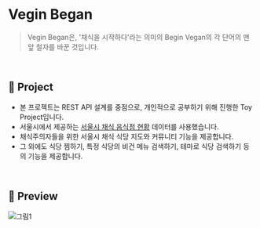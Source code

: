 # Vegin Began
> Vegin Began은, '채식을 시작하다'라는 의미의 Begin Vegan의 각 단어의 맨앞 철자를 바꾼 것입니다.
<br/>

## 🌿 Project
- 본 프로젝트는 REST API 설계를 중점으로, 개인적으로 공부하기 위해 진행한 Toy Project입니다.
- 서울시에서 제공하는 [서울시 채식 음식점 현황](https://news.seoul.go.kr/welfare/public_health/status-of-vegetarian-restaurants) 데이터를 사용했습니다.
- 채식주의자들을 위한 서울시 채식 식당 지도와 커뮤니티 기능을 제공합니다.
- 그 외에도 식당 찜하기, 특정 식당의 비건 메뉴 검색하기, 테마로 식당 검색하기 등의 기능을 제공합니다.
<br/>


## 🌿 Preview
![그림1](https://user-images.githubusercontent.com/67870795/142726593-5d41b7dd-c6aa-4b81-8657-579363c5d9e1.png)
